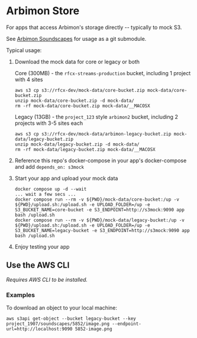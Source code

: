 # Arbimon Store

For apps that access Arbimon's storage directly -- typically to mock S3.

See [Arbimon Soundscapes](https://github.com/rfcx/arbimon-soundscapes) for usage as a git submodule.

Typical usage:

1. Download the mock data for core or legacy or both

   Core (300MB) - the `rfcx-streams-production` bucket, including 1 project with 4 sites
   ```
   aws s3 cp s3://rfcx-dev/mock-data/core-bucket.zip mock-data/core-bucket.zip
   unzip mock-data/core-bucket.zip -d mock-data/
   rm -rf mock-data/core-bucket.zip mock-data/__MACOSX
   ```

   Legacy (13GB) - the `project_123` style `arbimon2` bucket, including 2 projects with 3-5 sites each
   ```
   aws s3 cp s3://rfcx-dev/mock-data/arbimon-legacy-bucket.zip mock-data/legacy-bucket.zip
   unzip mock-data/legacy-bucket.zip -d mock-data/
   rm -rf mock-data/legacy-bucket.zip mock-data/__MACOSX
   ```

2. Reference this repo's docker-compose in your app's docker-compose and add `depends_on: s3mock`

3. Start your app and upload your mock data

    ```
    docker compose up -d --wait
    ... wait a few secs ...
    docker compose run --rm -v ${PWD}/mock-data/core-bucket:/up -v ${PWD}/upload.sh:/upload.sh -e UPLOAD_FOLDER=/up -e S3_BUCKET_NAME=core-bucket -e S3_ENDPOINT=http://s3mock:9090 app bash /upload.sh
    docker compose run --rm -v ${PWD}/mock-data/legacy-bucket:/up -v ${PWD}/upload.sh:/upload.sh -e UPLOAD_FOLDER=/up -e S3_BUCKET_NAME=legacy-bucket -e S3_ENDPOINT=http://s3mock:9090 app bash /upload.sh
    ```

4. Enjoy testing your app



## Use the AWS CLI

_Requires AWS CLI to be installed._

### Examples

To download an object to your local machine:

```
aws s3api get-object --bucket legacy-bucket --key project_1907/soundscapes/5852/image.png --endpoint-url=http://localhost:9090 5852-image.png
```
